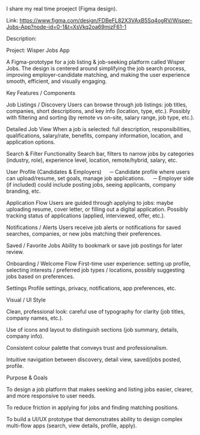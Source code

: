 I share my real time proeject (Figma design).

Link: https://www.figma.com/design/FDBeFL82X3VAxB5Sq4ogRV/Wisper-Jobs-App?node-id=0-1&t=XsVkq2oa69mizF61-1

Description:

Project: Wisper Jobs App

A Figma-prototype for a job listing & job-seeking platform called Wisper Jobs. The design is centered around simplifying the job search process, improving employer-candidate matching, and making the user experience smooth, efficient, and visually engaging.

Key Features / Components

Job Listings / Discovery
Users can browse through job listings: job titles, companies, short descriptions, and key info (location, type, etc.). Possibly with filtering and sorting (by remote vs on-site, salary range, job type, etc.).

Detailed Job View
When a job is selected: full description, responsibilities, qualifications, salary/rate, benefits, company information, location, and application options.

Search & Filter Functionality
Search bar, filters to narrow jobs by categories (industry, role), experience level, location, remote/hybrid, salary, etc.

User Profile (Candidates & Employers)
  ─ Candidate profile where users can upload/resume, set goals, manage job applications.
  ─ Employer side (if included) could include posting jobs, seeing applicants, company branding, etc.

Application Flow
Users are guided through applying to jobs: maybe uploading resume, cover letter, or filling out a digital application. Possibly tracking status of applications (applied, interviewed, offer, etc.).

Notifications / Alerts
Users receive job alerts or notifications for saved searches, companies, or new jobs matching their preferences.

Saved / Favorite Jobs
Ability to bookmark or save job postings for later review.

Onboarding / Welcome Flow
First-time user experience: setting up profile, selecting interests / preferred job types / locations, possibly suggesting jobs based on preferences.

Settings
Profile settings, privacy, notifications, app preferences, etc.

Visual / UI Style

Clean, professional look: careful use of typography for clarity (job titles, company names, etc.).

Use of icons and layout to distinguish sections (job summary, details, company info).

Consistent colour palette that conveys trust and professionalism.

Intuitive navigation between discovery, detail view, saved/jobs posted, profile.

Purpose & Goals

To design a job platform that makes seeking and listing jobs easier, clearer, and more responsive to user needs.

To reduce friction in applying for jobs and finding matching positions.

To build a UI/UX prototype that demonstrates ability to design complex multi-flow apps (search, view details, profile, apply).
